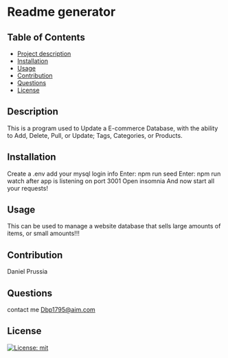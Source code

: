 # Readme generator

  ## Table of Contents
  - [Project description](#description)
  - [Installation](#installation)
  - [Usage](#usage)
  - [Contribution](#contribution)
  - [Questions](#questions)
  - [License](#license)

  ## Description
This is a program used to Update a E-commerce Database, with the ability to Add, Delete, Pull, or Update; Tags, Categories, or Products.

  ## Installation
  Create a .env add your mysql login info
  Enter: npm run seed
  Enter: npm run watch
  after app is listening on port 3001
  Open insomnia
  And now start all your requests!

  ## Usage
  This can be used to manage a website database that sells large amounts of items, or small amounts!!!

  ## Contribution
 Daniel Prussia

  ## Questions
  contact me Dbp1795@aim.com


  ## License
  [![License: mit](https://img.shields.io/badge/License-MIT-yellow.svg)](https://opensource.org/licenses/MIT)
